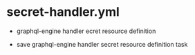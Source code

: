 



# secret-handler.yml


* graphql-engine handler ecret resource definition

* save graphql-engine handler secret resource definition task